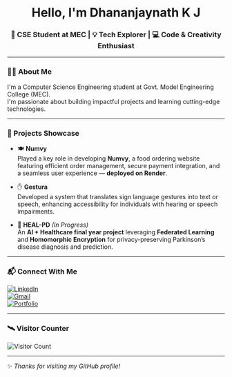 <h1 align="center"> Hello, I'm Dhananjaynath K J</h1>
<h3 align="center">🌟 CSE Student at MEC | 💡 Tech Explorer | 💻 Code & Creativity Enthusiast</h3>

---

### 🧑‍💻 About Me
I'm a Computer Science Engineering student at Govt. Model Engineering College (MEC).  
I'm passionate about building impactful projects and learning cutting-edge technologies.

---

### 🚀 Projects Showcase

- 🍽️ **Numvy**  
  Played a key role in developing **Numvy**, a food ordering website featuring efficient order management, secure payment integration, and a seamless user experience — **deployed on Render**.

- ✋ **Gestura**  
  Developed a system that translates sign language gestures into text or speech, enhancing accessibility for individuals with hearing or speech impairments.

- 💊 **HEAL-PD** *(In Progress)*  
  An **AI + Healthcare final year project** leveraging **Federated Learning** and **Homomorphic Encryption** for privacy-preserving Parkinson’s disease diagnosis and prediction.

---

### 📬 Connect With Me

[![LinkedIn](https://img.shields.io/badge/LinkedIn-blue?style=flat-square&logo=linkedin)](https://www.linkedin.com/in/dhananjaynath-k-j-50845831b/)  
[![Gmail](https://img.shields.io/badge/Gmail-red?style=flat-square&logo=gmail&logoColor=white)](mailto:youremail@example.com)  
[![Portfolio](https://img.shields.io/badge/Portfolio-black?style=flat-square)](https://dhananjaynathkjportfolio.onrender.com)

---

### 🛰 Visitor Counter

![Visitor Count](https://komarev.com/ghpvc/?username=Dhananjaynathkj&style=flat&color=brightgreen)

---

✨ _Thanks for visiting my GitHub profile!_
